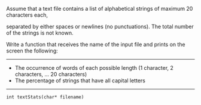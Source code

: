 Assume that a text file contains a list of alphabetical strings of maximum 20 characters each,

separated by either spaces or newlines (no punctuations). The total number of the strings is not known.

Write a function that receives the name of the input file and prints on the screen the following:
______________
- The occurrence of words of each possible length (1 character, 2 characters, ... 20 characters)
- The percentage of strings that have all capital letters
______________
`
int textStats(char* filename)
`

